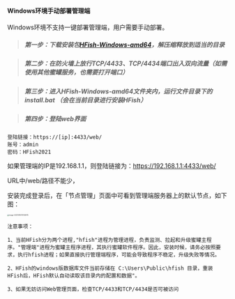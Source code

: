 #### Windows环境手动部署管理端

Windows环境不支持一键部署管理端，用户需要手动部署。

> ##### 第一步：下载安装包[HFish-Windows-amd64](https://hfish.cn-bj.ufileos.com/hfish-3.3.4-windows-amd64.tgz)，解压缩释放到适当的目录 ##### 

> ##### 第二步：在防火墙上放行TCP/4433、TCP/4434端口出入双向流量（如需使用其他蜜罐服务，也需要打开端口） ##### 

> ##### 第三步：进入HFish-Windows-amd64文件夹内，运行文件目录下的install.bat （会在当前目录进行安装HFish） ##### 

> ##### 第四步：登陆web界面 ##### 

```
登陆链接：https://[ip]:4433/web/
账号：admin
密码：HFish2021
```

如果管理端的IP是192.168.1.1，则登陆链接为：https://192.168.1.1:4433/web/

URL中/web/路径不能少，

安装完成登录后，在「节点管理」页面中可看到管理端服务器上的默认节点，如下图：

<img src="https://hfish.net/images/image-20210914113134975.png" alt="image-20210914113134975" style="zoom: 25%;" />

`注意事项：`

`1、当前HFish分为两个进程,"hfish"进程为管理进程，负责监测、拉起和升级蜜罐主程序。"管理端"进程为蜜罐主程序进程，其执行蜜罐软件程序。因此，安装时候，请务必按照要求，执行hfish进程；如果直接执行管理端程序，可能会导致程序不稳定，升级失败等情况。`

`2、HFish的windows版数据库文件当前存储在 C:\Users\Public\hfish 目录，重装HFish后，HFish默认自动读取该目录内的配置和数据"。`

`3、如果无妨访问Web管理页面，检查TCP/4433和TCP/4434是否可被访问`

